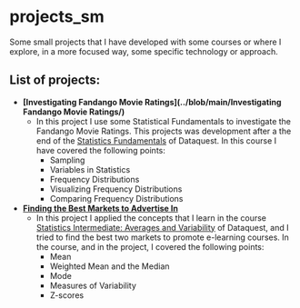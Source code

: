 # projects_sm
Some small projects that I have developed with some courses or where I explore, in a more focused way, some specific technology or approach.

## List of projects:

- **[Investigating Fandango Movie Ratings](../blob/main/Investigating Fandango Movie Ratings/)**
  - In this project I use some Statistical Fundamentals to investigate the Fandango Movie Ratings. This projects was development after a the end of the [Statistics Fundamentals](https://app.dataquest.io/course/statistics-fundamentals) of Dataquest. In this course I have covered the following points:
    - Sampling 
    - Variables in Statistics
    - Frequency Distributions
    - Visualizing Frequency Distributions
    - Comparing Frequency Distributions
- **[Finding the Best Markets to Advertise In](https://github.com/VitorSousa5/projects_sm/tree/main/Finding%20the%20Best%20Markets%20to%20Advertise%20In)**
  - In this project I applied the concepts that I learn in the course [Statistics Intermediate: Averages and Variability](https://app.dataquest.io/course/statistics-intermediate) of Dataquest, and I tried to find the best two markets to promote e-learning courses. In the course, and in the project, I covered the following points:
    - Mean
    - Weighted Mean and the Median
    - Mode
    - Measures of Variability
    - Z-scores

